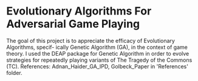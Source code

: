 # Evolutionary Algorithms For Adversarial Game Playing
The goal of this project is to appreciate the efficacy of Evolutionary Algorithms, specif- ically Genetic Algorithm (GA), in the context of game theory. I used the DEAP package for Genetic Algorithm in order to evolve strategies for repeatedly playing variants of The Tragedy of the Commons (TC).
References: Adnan_Haider_GA_IPD, Golbeck_Paper in 'References' folder.

